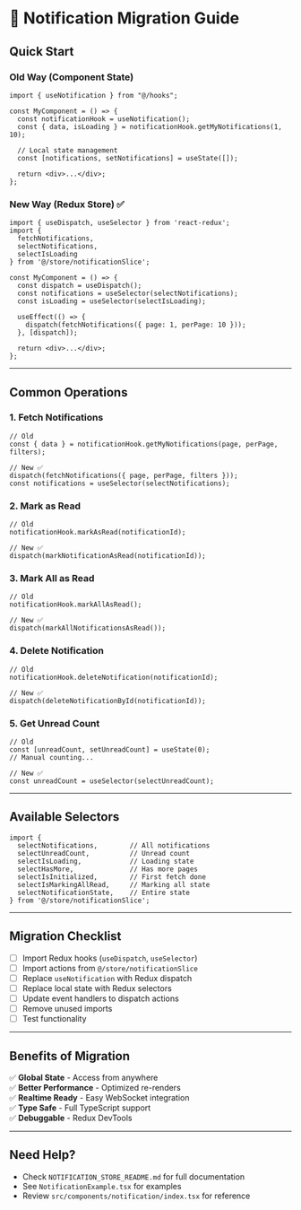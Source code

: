 # 🔄 Notification Migration Guide

## Quick Start

### Old Way (Component State)
```tsx
import { useNotification } from "@/hooks";

const MyComponent = () => {
  const notificationHook = useNotification();
  const { data, isLoading } = notificationHook.getMyNotifications(1, 10);
  
  // Local state management
  const [notifications, setNotifications] = useState([]);
  
  return <div>...</div>;
};
```

### New Way (Redux Store) ✅
```tsx
import { useDispatch, useSelector } from 'react-redux';
import { 
  fetchNotifications, 
  selectNotifications, 
  selectIsLoading 
} from '@/store/notificationSlice';

const MyComponent = () => {
  const dispatch = useDispatch();
  const notifications = useSelector(selectNotifications);
  const isLoading = useSelector(selectIsLoading);
  
  useEffect(() => {
    dispatch(fetchNotifications({ page: 1, perPage: 10 }));
  }, [dispatch]);
  
  return <div>...</div>;
};
```

---

## Common Operations

### 1. Fetch Notifications
```tsx
// Old
const { data } = notificationHook.getMyNotifications(page, perPage, filters);

// New ✅
dispatch(fetchNotifications({ page, perPage, filters }));
const notifications = useSelector(selectNotifications);
```

### 2. Mark as Read
```tsx
// Old
notificationHook.markAsRead(notificationId);

// New ✅
dispatch(markNotificationAsRead(notificationId));
```

### 3. Mark All as Read
```tsx
// Old
notificationHook.markAllAsRead();

// New ✅
dispatch(markAllNotificationsAsRead());
```

### 4. Delete Notification
```tsx
// Old
notificationHook.deleteNotification(notificationId);

// New ✅
dispatch(deleteNotificationById(notificationId));
```

### 5. Get Unread Count
```tsx
// Old
const [unreadCount, setUnreadCount] = useState(0);
// Manual counting...

// New ✅
const unreadCount = useSelector(selectUnreadCount);
```

---

## Available Selectors

```tsx
import {
  selectNotifications,        // All notifications
  selectUnreadCount,          // Unread count
  selectIsLoading,            // Loading state
  selectHasMore,              // Has more pages
  selectIsInitialized,        // First fetch done
  selectIsMarkingAllRead,     // Marking all state
  selectNotificationState,    // Entire state
} from '@/store/notificationSlice';
```

---

## Migration Checklist

- [ ] Import Redux hooks (`useDispatch`, `useSelector`)
- [ ] Import actions from `@/store/notificationSlice`
- [ ] Replace `useNotification` with Redux dispatch
- [ ] Replace local state with Redux selectors
- [ ] Update event handlers to dispatch actions
- [ ] Remove unused imports
- [ ] Test functionality

---

## Benefits of Migration

✅ **Global State** - Access from anywhere  
✅ **Better Performance** - Optimized re-renders  
✅ **Realtime Ready** - Easy WebSocket integration  
✅ **Type Safe** - Full TypeScript support  
✅ **Debuggable** - Redux DevTools  

---

## Need Help?

- Check `NOTIFICATION_STORE_README.md` for full documentation
- See `NotificationExample.tsx` for examples
- Review `src/components/notification/index.tsx` for reference

